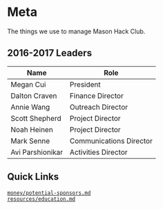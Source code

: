 # Meta

The things we use to manage Mason Hack Club.

## 2016-2017 Leaders

| Name             | Role                    |
| ---------------- | ----------------------- |
| Megan Cui        | President               |
| Dalton Craven    | Finance Director        |
| Annie Wang       | Outreach Director       |
| Scott Shepherd   | Project Director        |
| Noah Heinen      | Project Director        |
| Mark Senne       | Communications Director |
| Avi Parshionikar | Activities Director     |

## Quick Links

[`money/potential-sponsors.md`](money/potential-sponsors.md)  
[`resources/education.md`](resources/education.md)

